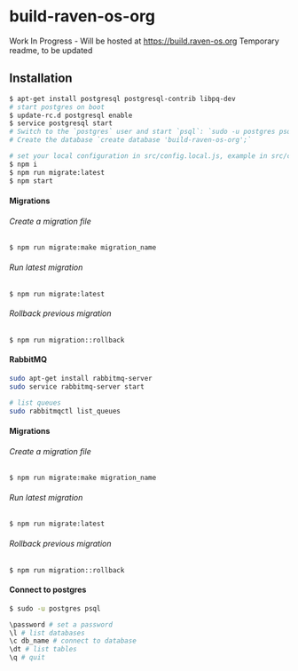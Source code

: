 # build-raven-os-org
Work In Progress - Will be hosted at https://build.raven-os.org
Temporary readme, to be updated

## Installation

```bash
$ apt-get install postgresql postgresql-contrib libpq-dev
# start postgres on boot
$ update-rc.d postgresql enable
$ service postgresql start
# Switch to the `postgres` user and start `psql`: `sudo -u postgres psql`, and then set a password using the `\password` command.
# Create the database `create database 'build-raven-os-org';`

# set your local configuration in src/config.local.js, example in src/config.js, only override the fields you want to change
$ npm i
$ npm run migrate:latest
$ npm start
```

#### Migrations

###### Create a migration file

`$ npm run migrate:make migration_name`

###### Run latest migration

`$ npm run migrate:latest`

###### Rollback previous migration

`$ npm run migration::rollback`

#### RabbitMQ
```bash
sudo apt-get install rabbitmq-server
sudo service rabbitmq-server start

# list queues
sudo rabbitmqctl list_queues
```

#### Migrations

###### Create a migration file

`$ npm run migrate:make migration_name`

###### Run latest migration

`$ npm run migrate:latest`

###### Rollback previous migration

`$ npm run migration::rollback`


#### Connect to postgres

```bash
$ sudo -u postgres psql

\password # set a password
\l # list databases
\c db_name # connect to database
\dt # list tables
\q # quit
```
